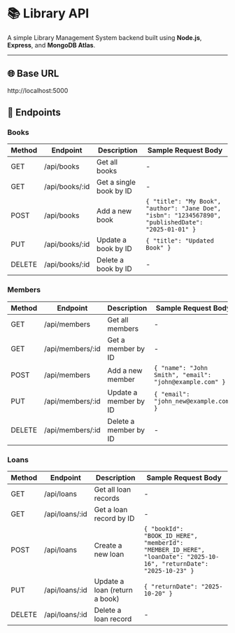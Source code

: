 # 📚 Library API

A simple Library Management System backend built using **Node.js**, **Express**, and **MongoDB Atlas**.

---

## 🌐 Base URL
http://localhost:5000

## 📝 Endpoints

### Books
| Method | Endpoint        | Description                | Sample Request Body |
|--------|----------------|---------------------------|-------------------|
| GET    | /api/books      | Get all books             | -                 |
| GET    | /api/books/:id  | Get a single book by ID   | -                 |
| POST   | /api/books      | Add a new book            | `{ "title": "My Book", "author": "Jane Doe", "isbn": "1234567890", "publishedDate": "2025-01-01" }` |
| PUT    | /api/books/:id  | Update a book by ID       | `{ "title": "Updated Book" }` |
| DELETE | /api/books/:id  | Delete a book by ID       | -                 |

### Members
| Method | Endpoint          | Description                | Sample Request Body |
|--------|-----------------|---------------------------|-------------------|
| GET    | /api/members     | Get all members           | -                 |
| GET    | /api/members/:id | Get a member by ID        | -                 |
| POST   | /api/members     | Add a new member          | `{ "name": "John Smith", "email": "john@example.com" }` |
| PUT    | /api/members/:id | Update a member by ID     | `{ "email": "john_new@example.com" }` |
| DELETE | /api/members/:id | Delete a member by ID     | -                 |

### Loans
| Method | Endpoint         | Description                     | Sample Request Body |
|--------|----------------|--------------------------------|-------------------|
| GET    | /api/loans      | Get all loan records            | -                 |
| GET    | /api/loans/:id  | Get a loan record by ID         | -                 |
| POST   | /api/loans      | Create a new loan               | `{ "bookId": "BOOK_ID_HERE", "memberId": "MEMBER_ID_HERE", "loanDate": "2025-10-16", "returnDate": "2025-10-23" }` |
| PUT    | /api/loans/:id  | Update a loan (return a book)  | `{ "returnDate": "2025-10-20" }` |
| DELETE | /api/loans/:id  | Delete a loan record            | -                 |